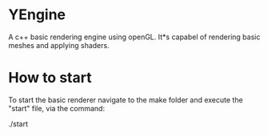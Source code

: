 # YEngine
A c++ basic rendering engine using openGL. It*s capabel of rendering basic meshes and applying shaders.

# How to start
To start the basic renderer navigate to the make folder and execute the "start" file, via the command:

./start
